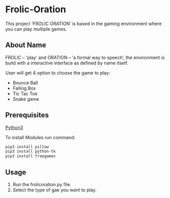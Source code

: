 # Frolic-Oration
This project ‘FROLIC ORATION’ is based in the gaming environment where you can play multiple games. 

## About Name
FROLIC – ‘play’ and ORATION – ‘a formal way to speech’, the environment is build with a interactive interface as defined by name itself.

User will get 4 option to choose the game to play:
- Bounce Ball
- Falling Box 
- Tic Tac Toe 
- Snake game

## Prerequisites

[Python3](https://www.python.org/downloads/)

To install Modules run command:
```bash
pip3 install pillow
pip3 install python-tk
pip3 install freegames
```

## Usage

1. Run the frolicoration.py file.
2. Select the type of gae you want to play.
